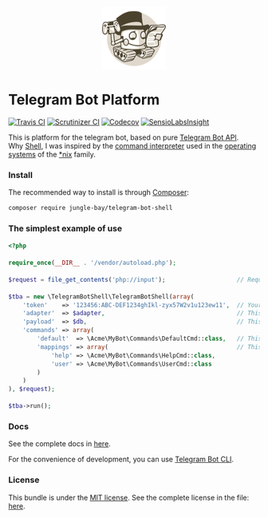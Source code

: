 <a href="https://github.com/jungle-bay/telegram-bot-platform">
    <p align="center">
        <img width="128" height="128" src="logo.png" alt="Telegram Bot Platform Logo">
    </p>
</a>

# Telegram Bot Platform

[![Travis CI](https://img.shields.io/travis/jungle-bay/telegram-bot-shell.svg?style=flat)](https://travis-ci.org/jungle-bay/telegram-bot-shell)
[![Scrutinizer CI](https://img.shields.io/scrutinizer/g/jungle-bay/telegram-bot-shell.svg?style=flat)](https://scrutinizer-ci.com/g/jungle-bay/telegram-bot-shell)
[![Codecov](https://img.shields.io/codecov/c/github/jungle-bay/telegram-bot-shell.svg?style=flat)](https://codecov.io/gh/jungle-bay/telegram-bot-shell)
[![SensioLabsInsight](https://img.shields.io/sensiolabs/i/84f8c0b7-506d-4116-819c-f2080a79bf66.svg?style=flat)](https://insight.sensiolabs.com/projects/84f8c0b7-506d-4116-819c-f2080a79bf66)

This is platform for the telegram bot, based on pure [Telegram Bot API](https://github.com/jungle-bay/telegram-bot-api). <br />
Why [Shell](https://en.wikipedia.org/wiki/Unix_shell), I was inspired by the [command interpreter](https://en.wikipedia.org/wiki/Shell_(computing)) used in the [operating systems](https://en.wikipedia.org/wiki/Operating_system) of the [*nix](https://en.wikipedia.org/wiki/Unix-like) family.

### Install

The recommended way to install is through [Composer](https://getcomposer.org):

```bash
composer require jungle-bay/telegram-bot-shell
```

### The simplest example of use

```php
<?php

require_once(__DIR__ . '/vendor/autoload.php');

$request = file_get_contents('php://input');                    // Request body. (JSON-serialized Update object)

$tba = new \TelegramBotShell\TelegramBotShell(array(
    'token'    => '123456:ABC-DEF1234ghIkl-zyx57W2v1u123ew11',  // Your token bot.
    'adapter'  => $adapter,                                     // This adapter for Scrapbook library. See the complete: https://github.com/matthiasmullie/scrapbook#adapters
    'payload'  => $db,                                          // This payload will be passed to command the third parameter. (optional)
    'commands' => array(
        'default'  => \Acme\MyBot\Commands\DefaultCmd::class,   // This command will work by default if no command is found. (optional)
        'mappings' => array(                                    // This is the list of registered commands for the bot. (optional)
            'help' => \Acme\MyBot\Commands\HelpCmd::class,
            'user' => \Acme\MyBot\Commands\UserCmd::class
        )
    )
), $request);

$tba->run();
```

### Docs

See the complete docs in [here](https://github.com/jungle-bay/telegram-bot-shell/blob/master/docs/readme.md).

For the convenience of development, you can use [Telegram Bot CLI](https://github.com/jungle-bay/telegram-bot-cli).

### License

This bundle is under the [MIT license](http://opensource.org/licenses/MIT). See the complete license in the file: [here](https://github.com/jungle-bay/telegram-bot-shell/blob/master/license.txt).
